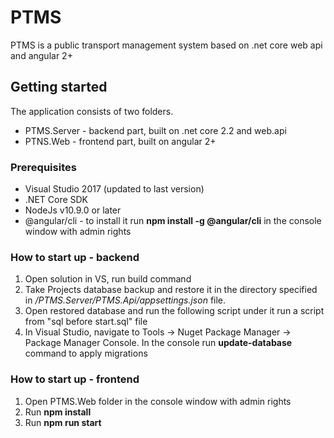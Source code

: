 # PTMS
PTMS is a public transport management system based on .net core web api and angular 2+

## Getting started
The application consists of two folders. 
* PTMS.Server - backend part, built on .net core 2.2 and web.api
* PTNS.Web - frontend part, built on angular 2+

### Prerequisites
* Visual Studio 2017 (updated to last version)
* .NET Core SDK
* NodeJs v10.9.0 or later
* @angular/cli - to install it run **npm install -g @angular/cli** in the console window with admin rights

### How to start up - backend

1) Open solution in VS, run build command
2) Take Projects database backup and restore it in the directory specified in */PTMS.Server/PTMS.Api/appsettings.json* file.
3) Open restored database and run the following script under it run a script from "sql before start.sql" file
4) In Visual Studio, navigate to Tools -> Nuget Package Manager -> Package Manager Console. In the console run **update-database** command to apply migrations

### How to start up - frontend

1) Open PTMS.Web folder in the console window with admin rights
2) Run **npm install**
3) Run **npm run start**

